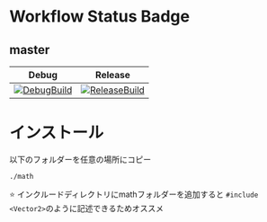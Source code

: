 # Workflow Status Badge
## master
|Debug|Release|
|:---:|:---:|
|[![DebugBuild](https://github.com/Souto-Naitou/VectorMatrix/actions/workflows/DebugBuild.yml/badge.svg)](https://github.com/Souto-Naitou/VectorMatrix/actions/workflows/DebugBuild.yml)|[![ReleaseBuild](https://github.com/Souto-Naitou/VectorMatrix/actions/workflows/ReleaseBuild.yml/badge.svg)](https://github.com/Souto-Naitou/VectorMatrix/actions/workflows/ReleaseBuild.yml)|
# インストール
以下のフォルダーを任意の場所にコピー
```
./math
```
:star: インクルードディレクトリにmathフォルダーを追加すると `#include <Vector2>`のように記述できるためオススメ
